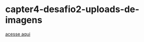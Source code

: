 # capter4-desafio2-uploads-de-imagens

[acesse aqui](https://capter4-desafio2-uploads-de-imagens-evthp5cfh-rafae1menezes.vercel.app/)
